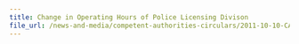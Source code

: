 ```yaml
---
title: Change in Operating Hours of Police Licensing Divison 
file_url: /news-and-media/competent-authorities-circulars/2011-10-10-CA.pdf
---
```

